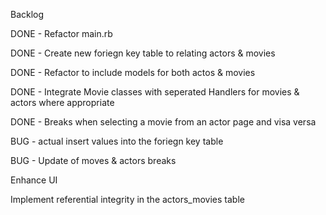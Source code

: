Backlog

DONE - Refactor main.rb 

DONE - Create new foriegn key table to relating actors & movies

DONE - Refactor to include models for both actos & movies

DONE - Integrate Movie classes with seperated Handlers for movies & actors where appropriate


DONE - Breaks when selecting a movie from an actor page and visa versa

BUG - actual insert values into the foriegn key table

BUG - Update of moves & actors breaks



Enhance UI

Implement referential integrity in the actors_movies table